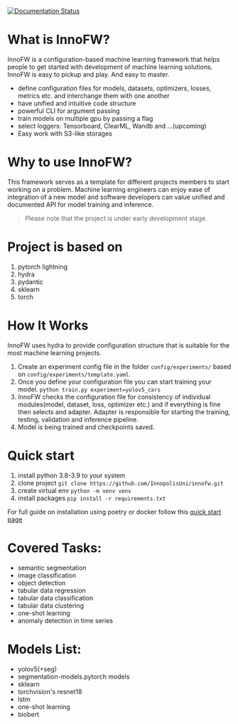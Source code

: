 [![Documentation Status](https://readthedocs.org/projects/innofw/badge/?version=latest)](https://innofw.readthedocs.io/en/latest/?badge=latest)



# What is InnoFW?

InnoFW is a configuration-based machine learning framework that helps people to get started with development of machine learning solutions. InnoFW is easy to pickup and play. And easy to master.

- define configuration files for models, datasets, optimizers, losses, metrics etc. and interchange them with one another
- have unified and intuitive code structure
- powerful CLI for argument passing
- train models on multiple gpu by passing a flag
- select loggers: Tensorboard, ClearML, Wandb and ...(upcoming)
- Easy work with S3-like storages


# Why to use InnoFW?

This framework serves as a template for different projects members to start working on a problem. Machine learning engineers can enjoy ease of integration of a new model and software developers can value unified and documented API for model training and inference.


> Please note that the project is under early development stage.


# Project is based on
1. pytorch lightning
2. hydra
3. pydantic
4. sklearn
5. torch


# How It Works
InnoFW uses hydra to provide configuration structure that is suitable for the most machine learning projects.

1. Create an experiment config file in the folder ```config/experiments/``` based on ```config/experiments/template.yaml```.
2. Once you define your configuration file you can start training your model.
    ```python train.py experiment=yolov5_cars```
3. InnoFW checks the configuration file for consistency of individual modules(model, dataset, loss, optimizer etc.) and if everything is fine then selects and adapter. Adapter is responsible for starting the training, testing, validation and inference pipeline.
4. Model is being trained and checkpoints saved.


# Quick start

1. install python 3.8-3.9 to your system
2. clone project
    ```git clone https://github.com/InnopolisUni/innofw.git```
3. create virtual env
    ```python -m venv venv```
4. install packages
    ```pip install -r requirements.txt```


For full guide on installation using poetry or docker follow this [quick start page](https://innofw.readthedocs.io/en/latest/quick-start)



# Covered Tasks:
- semantic segmentation
- image classification
- object detection
- tabular data regression
- tabular data classification
- tabular data clustering
- one-shot learning
- anomaly detection in time series


# Models List:
- yolov5(+seg)
- segmentation-models.pytorch models
- sklearn
- torchvision's resnet18
- lstm
- one-shot learning
- biobert


<!-- inspirations:
1. lightning flash
2. ludwig
3. catalyst -->

